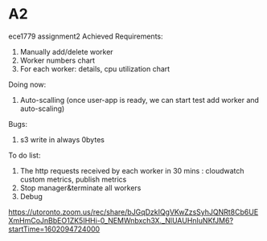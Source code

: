 # A2
ece1779 assignment2
Achieved Requirements:
1. Manually add/delete worker
2. Worker numbers chart
3. For each worker: details, cpu utilization chart

Doing now:
1. Auto-scalling (once user-app is ready, we can start test add worker and auto-scaling)

Bugs:
1. s3 write in always 0bytes 

To do list:
1. The http requests received by each worker in 30 mins : cloudwatch custom metrics, publish metrics
2. Stop manager&terminate all workers
3. Debug

https://utoronto.zoom.us/rec/share/bJGqDzkIQgVKwZzsSyhJQNRt8Cb6UEXmHmCoJnBbEO1ZK5IHHi-0_NEMWnbxch3X._NlUAUHnIuNKfJM6?startTime=1602094724000



